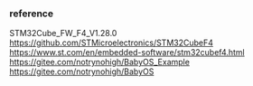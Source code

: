 
### reference
STM32Cube_FW_F4_V1.28.0 </br>
https://github.com/STMicroelectronics/STM32CubeF4</br>
https://www.st.com/en/embedded-software/stm32cubef4.html</br>
https://gitee.com/notrynohigh/BabyOS_Example</br>
https://gitee.com/notrynohigh/BabyOS</br>
